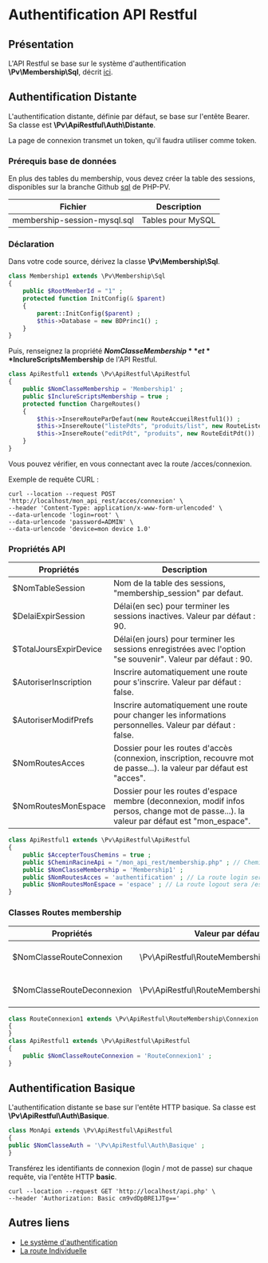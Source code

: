 # Authentification API Restful

## Présentation

L'API Restful se base sur le système d'authentification **\Pv\Membership\Sql**, décrit [ici](../membership.md).

## Authentification Distante

L'authentification distante, définie par défaut, se base sur l'entête Bearer. Sa classe est **\Pv\ApiRestful\Auth\Distante**.

La page de connexion transmet un token, qu'il faudra utiliser comme token.

### Prérequis base de données

En plus des tables du membership, vous devez créer la table des sessions, disponibles sur la branche Github [sql](https://github.com/PvSolutions/php-pv/tree/sql/SessionMembership) de PHP-PV.

Fichier | Description
------------- | -------------
membership-session-mysql.sql | Tables pour MySQL

### Déclaration

Dans votre code source, dérivez la classe **\Pv\Membership\Sql**.

```php
class Membership1 extends \Pv\Membership\Sql
{
	public $RootMemberId = "1" ;
	protected function InitConfig(& $parent)
	{
		parent::InitConfig($parent) ;
		$this->Database = new BDPrinc1() ;
	}
}
```

Puis, renseignez la propriété **$NomClasseMembership** et **$InclureScriptsMembership** de l'API Restful.

```php
class ApiRestful1 extends \Pv\ApiRestful\ApiRestful
{
	public $NomClasseMembership = 'Membership1' ;
	public $InclureScriptsMembership = true ;
	protected function ChargeRoutes()
	{
		$this->InsereRouteParDefaut(new RouteAccueilRestful1()) ;
		$this->InsereRoute("listePdts", "produits/list", new RouteListePdts()) ;
		$this->InsereRoute("editPdt", "produits", new RouteEditPdt()) ;
	}
}
```

Vous pouvez vérifier, en vous connectant avec la route \/acces\/connexion.

Exemple de requête CURL :
```
curl --location --request POST 'http://localhost/mon_api_rest/acces/connexion' \
--header 'Content-Type: application/x-www-form-urlencoded' \
--data-urlencode 'login=root' \
--data-urlencode 'password=ADMIN' \
--data-urlencode 'device=mon device 1.0'
```

### Propriétés API

Propriétés | Description
------------- | -------------
$NomTableSession | Nom de la table des sessions, "membership_session" par defaut.
$DelaiExpirSession | Délai(en sec) pour terminer les sessions inactives. Valeur par défaut : 90.
$TotalJoursExpirDevice | Délai(en jours) pour terminer les sessions enregistrées avec l'option "se souvenir". Valeur par défaut : 90.
$AutoriserInscription | Inscrire automatiquement une route pour s'inscrire. Valeur par défaut : false.
$AutoriserModifPrefs | Inscrire automatiquement une route pour changer les informations personnelles. Valeur par défaut : false.
$NomRoutesAcces | Dossier pour les routes d'accès (connexion, inscription, recouvre mot de passe...). la valeur par défaut est "acces". 
$NomRoutesMonEspace | Dossier pour les routes d'espace membre (deconnexion, modif infos persos, change mot de passe...). la valeur par défaut est "mon_espace".

```php
class ApiRestful1 extends \Pv\ApiRestful\ApiRestful
{
	public $AccepterTousChemins = true ;
	public $CheminRacineApi = "/mon_api_rest/membership.php" ; // Chemin relatif du serveur web
	public $NomClasseMembership = 'Membership1' ;
	public $NomRoutesAcces = 'authentification' ; // La route login sera /authentification/connexion
	public $NomRoutesMonEspace = 'espace' ; // La route logout sera /espace/deconnexion
}
```

### Classes Routes membership

Propriétés | Valeur par défaut | Description
------------- | ------------- | -------------
$NomClasseRouteConnexion | \Pv\ApiRestful\RouteMembership\Connexion | Nom de la classe connexion
$NomClasseRouteDeconnexion | \Pv\ApiRestful\RouteMembership\Deconnexion | Nom de la classe déconnexion

```php
class RouteConnexion1 extends \Pv\ApiRestful\RouteMembership\Connexion
{
}
class ApiRestful1 extends \Pv\ApiRestful\ApiRestful
{
	public $NomClasseRouteConnexion = 'RouteConnexion1' ;
}
```

## Authentification Basique

L'authentification distante se base sur l'entête HTTP basique. Sa classe est **\Pv\ApiRestful\Auth\Basique**.

```php
class MonApi extends \Pv\ApiRestful\ApiRestful
{
public $NomClasseAuth = '\Pv\ApiRestful\Auth\Basique' ;
}
```

Transférez les identifiants de connexion (login / mot de passe) sur chaque requête, via l'entête HTTP **basic**.

```
curl --location --request GET 'http://localhost/api.php' \
--header 'Authorization: Basic cm9vdDpBRE1JTg=='
```

## Autres liens

- [Le système d'authentification](../membership.md)
- [La route Individuelle](individuel.md)
